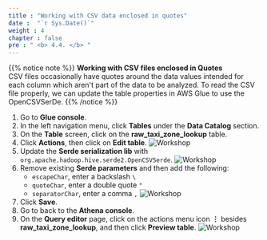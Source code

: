 ```yaml
---
title : "Working with CSV data enclosed in quotes"
date :  "`r Sys.Date()`" 
weight : 4 
chapter : false
pre : " <b> 4.4. </b> "
---
```

{{% notice note %}}
**Working with CSV files enclosed in Quotes** \
CSV files occasionally have quotes around the data values intended for each column which aren't part of the data to be analyzed. To read the CSV file properly, we can update the table properties in AWS Glue to use the OpenCSVSerDe.
{{% /notice %}}

1. Go to **Glue console**.
2. In the left navigation menu, click **Tables** under the **Data Catalog** section.
3. On the **Table** screen, click on the **raw_taxi_zone_lookup** table.
4. Click **Actions**, then click on **Edit table**.
![Workshop](/images/4-exploring-data/edit-quota-csv-table.png)
5. Update the **Serde serialization lib** with `org.apache.hadoop.hive.serde2.OpenCSVSerde`.
![Workshop](/images/4-exploring-data/edit-quota-csv-table-02.png)
6. Remove existing **Serde parameters** and then add the following:
   * `escapeChar`, enter a backslash `\`
   * `quoteChar`, enter a double quote `"`
   * `separatorChar`, enter a comma `,`
   ![Workshop](/images/4-exploring-data/edit-quota-csv-table-03.png)
7. Click **Save**.
8. Go to back to the **Athena console**.
9. On the **Query editor** page, click on the actions menu icon **⋮** besides **raw_taxi_zone_lookup**, and then click **Preview table**.
![Workshop](/images/4-exploring-data/edit-quota-csv-table-review.png)
